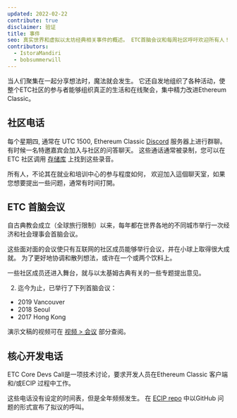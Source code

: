 ```yaml
---
updated: 2022-02-22
contribute: true
disclaimer: 验证
title: 事件
seo: 真实世界和虚拟以太坊经典相关事件的概述。 ETC首脑会议和每周社区呼吁欢迎所有人！
contributors:
  - IstoraMandiri
  - bobsummerwill
---
```


当人们聚集在一起分享想法时，魔法就会发生。 它还自发地组织了各种活动，使整个ETC社区的参与者能够组织真正的生活和在线聚会，集中精力改进Ethereum Classic。

## 社区电话

每个星期四, 通常在 UTC 1500, Ethereum Classic [Discord](https://ethereumclassic.org/discord) 服务器上进行群聊。 有时候一名特邀嘉宾会加入与社区的问答聊天。 这些通话通常被录制，您可以在 ETC 社区调用 [存储库](https://github.com/ethereumclassic/community-calls) 上找到这些录音。

所有人，不论其在就业和培训中心的参与程度如何， 欢迎加入這個聊天室，如果您想要提出一些问题，通常有时间打開。

## ETC 首脑会议

自古典教会成立（全球旅行限制）以来，每年都在世界各地的不同城市举行一次经济和社会理事会首脑会议。

这些面对面的会议使只有互联网的社区成员能够举行会议，并在小球上取得很大成就。 为了更好地协调和散列想法，或许在一个或两个饮料上。

一些社区成员还进入舞台，就与以太基姆古典有关的一些专题提出意见。

2. 迄今为止，已举行了下列首脑会议：

- 2019 Vancouver
- 2018 Seoul
- 2017 Hong Kong

演示文稿的视频可在 [视频 > 会议](/videos/conferences) 部分查阅。

## 核心开发电话

ETC Core Devs Call是一项技术讨论，要求开发人员在Ethereum Classic 客户端和/或ECIP 过程中工作。

这些电话没有设定的时间表，但是全年频频发生。 在 [ECIP repo](https://github.com/ethereumclassic/ECIPs/issues?q=is%3Aissue+Devs+Call) 中以GitHub 问题的形式宣布了拟议的呼叫。
